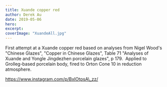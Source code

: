 ```yaml
---
title: Xuande copper red
author: Derek Au
date: 2019-05-06
hero: 
excerpt: 
coverImage: "XuandeAll.jpg"
---
```


First attempt at a Xuande copper red based on analyses from Nigel Wood's "Chinese Glazes", "Copper in Chinese Glazes", Table 71 "Analyses of Xuande and Yongle Jingdezhen porcelain glazes", p 179.  Applied to Grolleg-based porcelain body, fired to Orton Cone 10 in reduction atmosphere.

https://www.instagram.com/p/BxIOtpsA\_zz/
